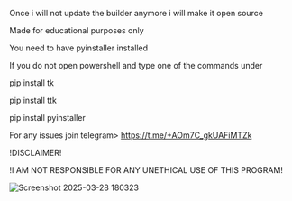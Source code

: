 Once i will not update the builder anymore i will make it open source 

Made for educational purposes only

You need to have pyinstaller installed

If you do not open powershell and type one of the commands under

pip install tk

pip install ttk

pip install pyinstaller


For any issues join telegram> https://t.me/+AOm7C_gkUAFiMTZk

!DISCLAIMER!

!I AM NOT RESPONSIBLE FOR ANY UNETHICAL USE OF THIS PROGRAM!



![Screenshot 2025-03-28 180323](https://github.com/user-attachments/assets/944d2f1b-4fb2-43f8-aa24-0ec52321a446)
